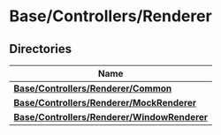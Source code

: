 # Base/Controllers/Renderer



## Directories

| Name           |
| -------------- |
| **[Base/Controllers/Renderer/Common](Files/dir_5bba8319a318abaf0ee81281984437ca.md#dir-base/controllers/renderer/common)**  |
| **[Base/Controllers/Renderer/MockRenderer](Files/dir_127f14ceeca55b1549f6998798c00075.md#dir-base/controllers/renderer/mockrenderer)**  |
| **[Base/Controllers/Renderer/WindowRenderer](Files/dir_f05d757c7f0d97265c933b6eac78353c.md#dir-base/controllers/renderer/windowrenderer)**  |

